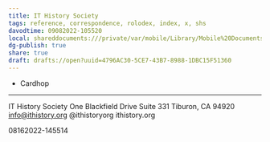 ```yaml
---
title: IT History Society
tags: reference, correspondence, rolodex, index, x, shs
davodtime: 09082022-105520
local: shareddocuments:///private/var/mobile/Library/Mobile%20Documents/iCloud~md~obsidian/Documents/OBSHIDDIAN/drafts/4796AC30-5CE7-43B7-8988-1DBC15F51360.md
dg-publish: true
share: true
draft: drafts://open?uuid=4796AC30-5CE7-43B7-8988-1DBC15F51360
---
```


- Cardhop

---


IT History Society
One Blackfield Drive
Suite 331
Tiburon, CA 94920
info@ithistory.org
@ithistoryorg
ithistory.org

08162022-145514